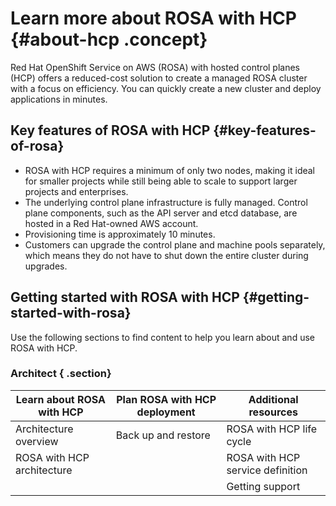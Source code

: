 # Learn more about ROSA with HCP {#about-hcp .concept}

Red Hat OpenShift Service on AWS \(ROSA\) with hosted control planes \(HCP\) offers a reduced-cost solution to create a managed ROSA cluster with a focus on efficiency. You can quickly create a new cluster and deploy applications in minutes.

## Key features of ROSA with HCP {#key-features-of-rosa}

-   ROSA with HCP requires a minimum of only two nodes, making it ideal for smaller projects while still being able to scale to support larger projects and enterprises.
-   The underlying control plane infrastructure is fully managed. Control plane components, such as the API server and etcd database, are hosted in a Red Hat-owned AWS account.
-   Provisioning time is approximately 10 minutes.
-   Customers can upgrade the control plane and machine pools separately, which means they do not have to shut down the entire cluster during upgrades.

## Getting started with ROSA with HCP {#getting-started-with-rosa}

Use the following sections to find content to help you learn about and use ROSA with HCP.

### Architect { .section}

|Learn about ROSA with HCP|Plan ROSA with HCP deployment|Additional resources|
|-------------------------|-----------------------------|--------------------|
|Architecture overview|Back up and restore|ROSA with HCP life cycle|
|ROSA with HCP architecture| |ROSA with HCP service definition|
| | |Getting support|

